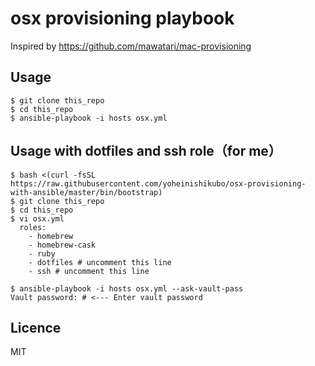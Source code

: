 # osx provisioning playbook

Inspired by https://github.com/mawatari/mac-provisioning

## Usage

```
$ git clone this_repo
$ cd this_repo
$ ansible-playbook -i hosts osx.yml
```

## Usage with dotfiles and ssh role（for me）

```
$ bash <(curl -fsSL https://raw.githubusercontent.com/yoheinishikubo/osx-provisioning-with-ansible/master/bin/bootstrap)
$ git clone this_repo
$ cd this_repo
$ vi osx.yml
  roles:
    - homebrew
    - homebrew-cask
    - ruby
    - dotfiles # uncomment this line
    - ssh # uncomment this line

$ ansible-playbook -i hosts osx.yml --ask-vault-pass
Vault password: # <--- Enter vault password
```

## Licence

MIT
